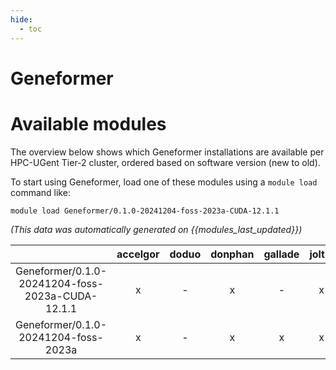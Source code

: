 ```yaml
---
hide:
  - toc
---
```


Geneformer
==========

# Available modules


The overview below shows which Geneformer installations are available per HPC-UGent Tier-2 cluster, ordered based on software version (new to old).

To start using Geneformer, load one of these modules using a `module load` command like:

```shell
module load Geneformer/0.1.0-20241204-foss-2023a-CUDA-12.1.1
```

*(This data was automatically generated on {{modules_last_updated}})*  

| |accelgor|doduo|donphan|gallade|joltik|shinx|
| :---: | :---: | :---: | :---: | :---: | :---: | :---: |
|Geneformer/0.1.0-20241204-foss-2023a-CUDA-12.1.1|x|-|x|-|x|-|
|Geneformer/0.1.0-20241204-foss-2023a|x|-|x|x|x|x|
